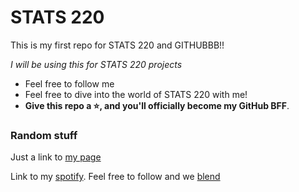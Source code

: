 # STATS  220

This is my first repo for STATS 220 and GITHUBBB!!

*I will be using this for STATS 220 projects*

- Feel free to follow me
- Feel free to dive into the world of STATS 220 with me!
- **Give this repo a ⭐, and you'll officially become my GitHub BFF**.

### Random stuff
Just a link to [my page]([https://github.com/songmingten/stats220](https://songmingten.github.io/dogs_coffee/))

Link to my [spotify](https://open.spotify.com/user/22qwrxusvtbwcwdgghfiku2mq?si=0609a1eb815f4aed). 
Feel free to follow and we [blend]( https://open.spotify.com/blend/taste-match/a69c0a3d3550bd63?si=9NGxyWy3SPqGESBwO9xFmg&fallback=getapp&blendDecoration=5f9c38d2) 


